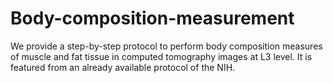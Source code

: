 # Body-composition-measurement
We provide a step-by-step protocol to perform body composition measures of muscle and fat tissue in computed tomography images at L3 level. It is featured from an already available protocol of the NIH.
